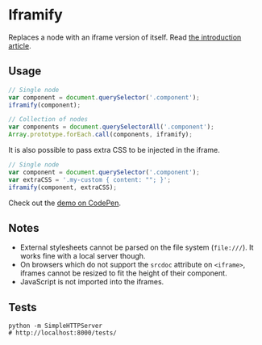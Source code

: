 # Iframify

Replaces a node with an iframe version of itself. Read [the introduction article](http://dev.edenspiekermann.com/2016/04/05/introducing-iframify/).


## Usage

```js
// Single node
var component = document.querySelector('.component');
iframify(component);

// Collection of nodes
var components = document.querySelectorAll('.component');
Array.prototype.forEach.call(components, iframify);
```

It is also possible to pass extra CSS to be injected in the iframe.

```js
// Single node
var component = document.querySelector('.component');
var extraCSS = '.my-custom { content: ""; }';
iframify(component, extraCSS);
```

Check out the [demo on CodePen](http://codepen.io/HugoGiraudel/pen/vGWpyr?editors=1000).


## Notes

* External stylesheets cannot be parsed on the file system (`file:///`). It works fine with a local server though.
* On browsers which do not support the `srcdoc` attribute on `<iframe>`, iframes cannot be resized to fit the height of their component.
* JavaScript is not imported into the iframes.


## Tests

```
python -m SimpleHTTPServer
# http://localhost:8000/tests/
```
